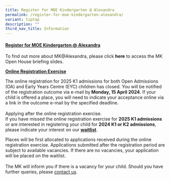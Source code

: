```yaml
---
title: Register for MOE Kindergarten @ Alexandra
permalink: /register-for-moe-kindergarten-alexandra/
variant: tiptap
description: ""
third_nav_title: Information
---
```

<h4><strong><u>Register for MOE Kindergarten @ Alexandra</u></strong></h4>
<p>To find out more about MK@Alexandra, please click <strong>here</strong> to
access the MK Open House briefing slides.</p>
<p></p>
<p><strong><u>Online Registration Exercise</u></strong>
</p>
<p>The online registration for 2025 K1 admissions for both Open Admissions
(OA) and Early Years Centre (EYC) children has closed. You will be notified
of the registration outcome via e-mail by<strong> Monday, 15 April 2024</strong>.
If your child is offered a place, you will need to indicate your acceptance
online via a link in the outcome e-mail by the specified deadline.
<br>
<br>Applying after the online registration exercise.<strong><u><br></u></strong>If
you have missed the online registration exercise for <strong>2025 K1 admissions</strong> or
are interested in registering your child for <strong>2024 K1 or K2 admissions</strong>,
please indicate your interest on our <strong><a href="https://form.gov.sg/65bb9226661be4d8c1d9425d" rel="noopener noreferrer nofollow" target="_blank">waitlist</a></strong>.</p>
<p>Places will be first allocated to applications received during the online
registration exercise. Applications submitted after the registration period
are subject to available vacancies. If there are no vacancies, your application
will be placed on the waitlist.
<br>
<br>The MK will inform you if there is a vacancy for your child. Should you
have further queries, please <a href="https://www.alexandrapri.moe.edu.sg/mk-at-Alexandra/Information/contact-us/" rel="noopener noreferrer nofollow" target="_blank">contact us</a>.
<br>
<br>
</p>